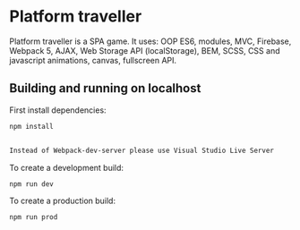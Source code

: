 # Platform traveller

Platform traveller is a SPA game.
It uses: OOP ES6, modules, MVC, Firebase, Webpack 5, AJAX, Web Storage API (localStorage), BEM, SCSS, CSS and javascript animations, canvas, fullscreen API.

## Building and running on localhost

First install dependencies:

```sh
npm install
```

```sh

Instead of Webpack-dev-server please use Visual Studio Live Server
```

To create a development build:

```sh
npm run dev
```

To create a production build:

```sh
npm run prod
```